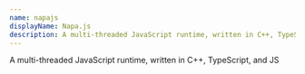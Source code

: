 ```yaml
---
name: napajs
displayName: Napa.js
description: A multi-threaded JavaScript runtime, written in C++, TypeScript, and JS
---
```

A multi-threaded JavaScript runtime, written in C++, TypeScript, and JS

